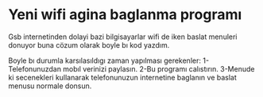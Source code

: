 # Yeni wifi agina baglanma programı

Gsb internetinden dolayi bazi bilgisayarlar wifi de iken baslat menuleri donuyor buna cözum olarak boyle bı kod yazdım.

Boyle bı durumla karsılasıldıgı zaman yapılması gerekenler:
1-Telefonunuzdan mobıl verinizi paylasın.
2-Bu programı calıstırın.
3-Menude ki secenekleri kullanarak telefonunuzun internetine baglanın ve baslat menusu normale donsun.
